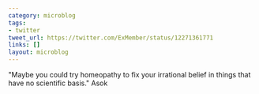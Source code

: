 ```yaml
---
category: microblog
tags:
- twitter
tweet_url: https://twitter.com/ExMember/status/12271361771
links: []
layout: microblog
---
```

"Maybe you could try homeopathy to fix your irrational belief in things that have no scientific basis." Asok

